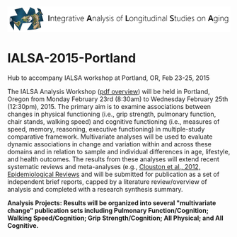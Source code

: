 ![logl](ialsa_long.png)
# IALSA-2015-Portland
Hub to accompany IALSA workshop at Portland, OR, Feb 23-25, 2015

The IALSA Analysis Workshop ([pdf overview](https://www.dropbox.com/s/a8zmh70ybedyec6/IALSA%20Feb%202015%20Workshop%20Overview.pdf?dl=0)) will be held in Portland, Oregon from Monday February 23rd (8:30am) to Wednesday February 25th (12:30pm), 2015. The primary aim is to examine associations between changes in physical functioning (i.e., grip strength, pulmonary function, chair stands, walking speed) and cognitive functioning (i.e., measures of speed, memory, reasoning, executive functioning) in multiple-study comparative framework. Multivariate analyses will be used to evaluate dynamic associations in change and variation within and across these domains and in relation to sample and individual differences in age, lifestyle, and health outcomes. The results from these analyses will extend recent systematic reviews and meta-analyses (e.g., [Clouston et al., 2012, Epidemiological Reviews](https://www.dropbox.com/s/vfe7u2ez5oxp3ev/Clouston_2013_Epidemiol%20Rev.pdf?dl=0) and will be submitted for publication as a set of independent brief reports, capped by a literature review/overview of analysis and completed with a research synthesis summary.

**Analysis Projects: Results will be organized into several "multivariate change" publication sets including Pulmonary Function/Cognition; Walking Speed/Cognition; Grip Strength/Cognition; All Physical; and All Cognitive.**

